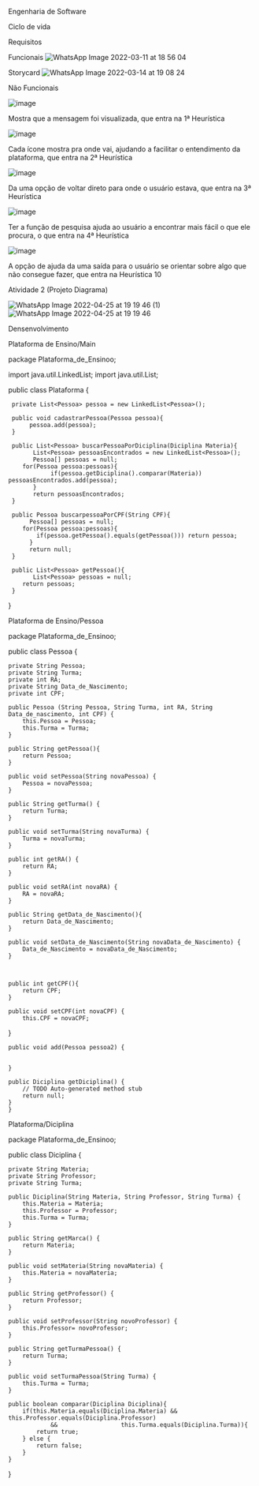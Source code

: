 Engenharia de Software



Ciclo de vida



Requisitos



Funcionais
![WhatsApp Image 2022-03-11 at 18 56 04](https://user-images.githubusercontent.com/90360441/157979278-6a4d05f7-d857-4dce-8aae-07c65a7a9591.jpeg)

Storycard
![WhatsApp Image 2022-03-14 at 19 08 24](https://user-images.githubusercontent.com/90360441/158269290-83d81da8-ec97-418c-9cd1-bb5945cabcda.jpeg)




Não Funcionais

 ![image](https://user-images.githubusercontent.com/90360441/157985208-76d5c509-41f3-46c0-93fd-adced1a4ad45.png)
 
Mostra que a mensagem foi visualizada, que entra na 1ª Heurística

![image](https://user-images.githubusercontent.com/90360441/157985504-3f232d53-0e21-4f7c-8589-be531a32dfed.png)

Cada ícone mostra pra onde vai, ajudando a facilitar o entendimento da plataforma, que entra na 2ª Heurística

![image](https://user-images.githubusercontent.com/90360441/157985546-81195403-6b28-4f75-9a08-0f5e4acf4c36.png)
 
Da uma opção de voltar direto para onde o usuário estava, que entra na 3ª Heurística

![image](https://user-images.githubusercontent.com/90360441/157985572-39e11f97-78e7-486a-b948-416026e32aa0.png)

Ter a função de pesquisa ajuda ao usuário a encontrar mais fácil o que ele procura, o que entra na 4ª Heurística

![image](https://user-images.githubusercontent.com/90360441/157985586-a142610b-91ca-498d-9859-d0ea2c97399d.png)

A opção de ajuda da uma saída para o usuário se orientar sobre algo que não consegue fazer, que entra na Heurística 10



Atividade 2 (Projeto Diagrama)

![WhatsApp Image 2022-04-25 at 19 19 46 (1)](https://user-images.githubusercontent.com/90360441/165184685-442e9867-6057-407e-a0f7-d1c4cd9e0d1c.jpeg)
![WhatsApp Image 2022-04-25 at 19 19 46](https://user-images.githubusercontent.com/90360441/165184704-72347cbc-ee12-4b73-8cef-fe392775466c.jpeg)

Densenvolvimento

Plataforma de Ensino/Main

package Plataforma_de_Ensinoo;

import java.util.LinkedList;
import java.util.List;

public class Plataforma {

     private List<Pessoa> pessoa = new LinkedList<Pessoa>();

     public void cadastrarPessoa(Pessoa pessoa){
          pessoa.add(pessoa);
     }

     public List<Pessoa> buscarPessoaPorDiciplina(Diciplina Materia){
           List<Pessoa> pessoasEncontrados = new LinkedList<Pessoa>();
           Pessoa[] pessoas = null;
		for(Pessoa pessoa:pessoas){
                if(pessoa.getDiciplina().comparar(Materia)) pessoasEncontrados.add(pessoa);
           }
           return pessoasEncontrados;
     }

     public Pessoa buscarpessoaPorCPF(String CPF){
          Pessoa[] pessoas = null;
		for(Pessoa pessoa:pessoas){
			if(pessoa.getPessoa().equals(getPessoa())) return pessoa; 
          }
          return null;
     }

     public List<Pessoa> getPessoa(){
           List<Pessoa> pessoas = null;
		return pessoas;
     }
}

Plataforma de Ensino/Pessoa

package Plataforma_de_Ensinoo;

public class Pessoa {
	
	
	
	private String Pessoa;
	private String Turma;
	private int RA;
	private String Data_de_Nascimento;
	private int CPF;
	
	public Pessoa (String Pessoa, String Turma, int RA, String Data_de_nascimento, int CPF) {
		this.Pessoa = Pessoa;
		this.Turma = Turma;
	}

	public String getPessoa(){
		return Pessoa;
	}
	
	public void setPessoa(String novaPessoa) {
		Pessoa = novaPessoa;
	}
	
	public String getTurma() {
		return Turma;
	}
	
	public void setTurma(String novaTurma) {
		Turma = novaTurma;
	}
	
	public int getRA() {
		return RA;
	}
	
	public void setRA(int novaRA) {
		RA = novaRA;
	}
	
	public String getData_de_Nascimento(){
		return Data_de_Nascimento;
	}
	
	public void setData_de_Nascimento(String novaData_de_Nascimento) {
		Data_de_Nascimento = novaData_de_Nascimento;
	}
	

	
	public int getCPF(){
		return CPF;
	}

	public void setCPF(int novaCPF) {
		this.CPF = novaCPF;



}

	public void add(Pessoa pessoa2) {
		
		
	}

	public Diciplina getDiciplina() {
		// TODO Auto-generated method stub
		return null;
	}
	}
 
 Plataforma/Diciplina
 
 package Plataforma_de_Ensinoo;

public class Diciplina {
	
	private String Materia;
	private String Professor;
	private String Turma;

	public Diciplina(String Materia, String Professor, String Turma) {
		this.Materia = Materia;
		this.Professor = Professor;
		this.Turma = Turma;
	}
	
	public String getMarca() {
		return Materia;
	}
	
	public void setMateria(String novaMateria) {
		this.Materia = novaMateria;
	}
	
	public String getProfessor() {
		return Professor;
	}
	
	public void setProfessor(String novoProfessor) {
		this.Professor= novoProfessor;
	}
	
	public String getTurmaPessoa() {
		return Turma;
	}
	
	public void setTurmaPessoa(String Turma) {
		this.Turma = Turma;
	}
	
	public boolean comparar(Diciplina Diciplina){
		if(this.Materia.equals(Diciplina.Materia) &&            					this.Professor.equals(Diciplina.Professor) 
				&& 					this.Turma.equals(Diciplina.Turma)){
			return true;
		} else {
			return false;
		}
	}


}









